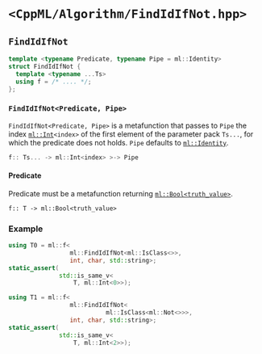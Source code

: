 # `<CppML/Algorithm/FindIdIfNot.hpp>`

## `FindIdIfNot`

```c++
template <typename Predicate, typename Pipe = ml::Identity>
struct FindIdIfNot {
  template <typename ...Ts>
  using f = /* .... */;
};
```
### `FindIdIfNot<Predicate, Pipe>`

`FindIdIfNot<Predicate, Pipe>` is a metafunction that passes to `Pipe` the index [`ml::Int`](../Vocabulary/Value.md)`<index>` of the first element of the parameter pack `Ts...`, for which the predicate does not holds. `Pipe` defaults to [`ml::Identity`](../Functional/Identity.md).

```c++
f:: Ts... -> ml::Int<index> >-> Pipe
```

#### Predicate

Predicate must be a metafunction returning [`ml::Bool<truth_value>`](../Vocabulary/Value.md).
```
f:: T -> ml::Bool<truth_value>
```

### Example

```c++
using T0 = ml::f<
                 ml::FindIdIfNot<ml::IsClass<>>,
                 int, char, std::string>;
static_assert(
              std::is_same_v<
                  T, ml::Int<0>>);

using T1 = ml::f<
                 ml::FindIdIfNot<
                           ml::IsClass<ml::Not<>>>,
                 int, char, std::string>;
static_assert(
              std::is_same_v<
                  T, ml::Int<2>>);
```
